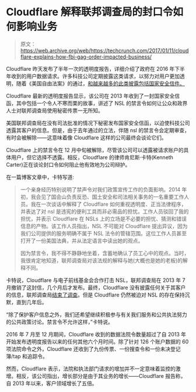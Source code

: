 # Cloudflare 解释联邦调查局的封口令如何影响业务

> 原文：<https://web.archive.org/web/https://techcrunch.com/2017/01/11/cloudflare-explains-how-fbi-gag-order-impacted-business/>

Cloudflare 昨天发布了半年一次的透明度报告，详细介绍了政府在 2016 年下半年收到的用户数据请求。许多科技公司定期披露这类请求，以努力对用户更加透明，随着《美国自由法案》的通过，[和](https://web.archive.org/web/20230225042123/https://techcrunch.com/2016/12/13/google-national-security-letters/)[越来越多的此类披露包括国家安全信件。](https://web.archive.org/web/20230225042123/https://techcrunch.com/2016/06/01/usa-freedom-act-allows-yahoo-to-disclose-3-national-security-letters/)

Cloudflare 最新的透明度报告显示，该公司在 2013 年收到了一封国家安全信函，其中包括一个令人不寒而栗的故事，讲述了 NSL 的禁言令如何让公众和政界人士对联邦调查局使用秘密传票一无所知。

美国联邦调查局在没有司法批准的情况下秘密发布国家安全信函，以迫使科技公司透露其客户的信息。但是，由于去年通过的立法，伴随 nsl 的禁言令会定期审查，有时会被解除——这意味着像 Cloudflare 这样的公司最终会谈论它们。

Cloudflare 上的禁言令在 12 月中旬被解除，尽管该公司可以透露被请求账户的具体用户，但它选择不透露。相反，Cloudflare 的律师肯尼斯·卡特(Kenneth Carter)正在谈论封口令如何阻止他有效地为公司辩护。

在一篇博客文章中，卡特写道:

> 一个亲身经历特别说明了禁声令对我们政策宣传工作的负面影响。2014 年初，我会见了国会山负责反恐、国土安全和司法相关事务的一名重要工作人员。我在一次谈话中解释了 Cloudflare 如何重视透明度、正当法律程序，并表达了对 nsl 是违宪的便利工具而非必需品的担忧。工作人员驳回了我的担忧，并表示 Cloudflare 在 NSLs 上的立场是不必要的担忧、猜测和错误信息的产物。该工作人员指出，NSL 不可能对 Cloudflare 提出异议，因为我们公司提供的服务明确不属于 NSL 法令的管辖范围。这位工作人员甚至打开了一份美国法典，并从法定语言中读出她的观点。
> 
> 因为禁言令，我不得不静静地坐着，含蓄地确认了员工心中的观点。当时，我很肯定地知道，联邦调查局对该法规的解释与她(大概也是她的老板)的解释不同。

卡特说，Cloudflare 与电子前线基金会合作打击 NSL，联邦调查局在 2013 年 7 月撤销了这封信，几个月后才发布。最终，Cloudflare 没有披露任何关于其客户的信息，联邦调查局[结束了调查](https://web.archive.org/web/20230225042123/https://www.eff.org/document/16-16082-notice-court-concerning-nsl)。但是 Cloudflare 仍然被迫对 NSL 的存在保持沉默，直到几年后。

“除了保护客户信息之外，我们还希望继续积极参与有关我们服务和公共执法努力的公共政策讨论。禁言令不允许这样，”卡特说。

2016 年 7 月至 12 月期间，Cloudflare 收到的数据法院令数量超过了自 2013 年开始发布透明度报告以来的任何其他六个月时间。除了针对 126 个账户数据的 60 项法院命令之外，Cloudflare 还收到了九份传票、一份搜查令和一份未决登记簿/tap 和追踪令。

然而，Cloudflare 表示，法院和执法部门请求的增加并不一定意味着监控的激增。相反，该公司指出，增长部分是由于其业务的增长——Cloudflare 报告称，自 2013 年以来，客户领域增长了五倍。